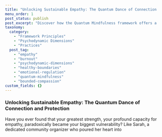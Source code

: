 ```yaml
---
title: "Unlocking Sustainable Empathy: The Quantum Dance of Connection and Protection"
menu_order: 1
post_status: publish
post_excerpt: "Discover how the Quantum Mindfulness framework offers a revolutionary path to sustainable empathy by balancing your innate capacities for deep connection (Psycho-Empathic Dimension) and healthy self-preservation (Psycho-Protective Dimension). Learn to cultivate 'Bounded Compassion,' transforming empathic burnout into resilient and effective engagement with the world."
taxonomy:
  category:
    - "Framework Principles"
    - "Psychodynamic Dimensions"
    - "Practices"
  post_tag:
    - "empathy"
    - "burnout"
    - "psychodynamic-dimensions"
    - "healthy-boundaries"
    - "emotional-regulation"
    - "quantum-mindfulness"
    - "bounded-compassion"
custom_fields: {}
---
```


### Unlocking Sustainable Empathy: The Quantum Dance of Connection and Protection

Have you ever found that your greatest strength, your profound capacity for empathy, paradoxically became your biggest vulnerability? Like Sarah, a dedicated community organizer who poured her heart into